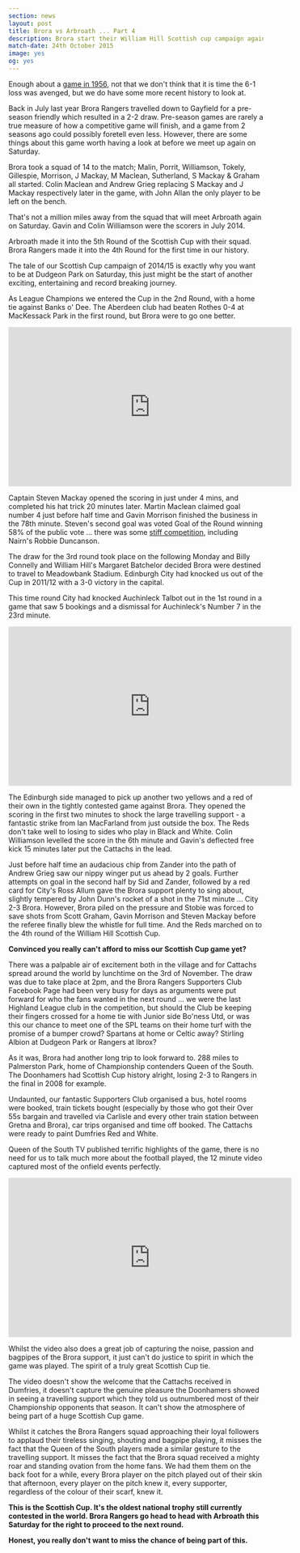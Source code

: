 ```yaml
---
section: news
layout: post
title: Brora vs Arbroath ... Part 4
description: Brora start their William Hill Scottish cup campaign against Arbroath on 24th October.
match-date: 24th October 2015
image: yes
og: yes
---
```

Enough about a [game in 1956](/2015/10/21/arbroath-home-preview-pt3.html), not that we don't think that it is time the 6-1 loss was avenged, but we do have some more recent history to look at.

Back in July last year Brora Rangers travelled down to Gayfield for a pre-season friendly which resulted in a 2-2 draw. Pre-season games are rarely a true measure of how a competitive game will finish, and a game from 2 seasons ago could possibly foretell even less. However, there are some things about this game worth having a look at before we meet up again on Saturday.

Brora took a squad of 14 to the match; Malin, Porrit, Williamson, Tokely, Gillespie, Morrison, J Mackay, M Maclean, Sutherland, S Mackay & Graham all started. Colin Maclean and Andrew Grieg replacing S Mackay and J Mackay respectively later in the game, with John Allan the only player to be left on the bench.

That's not a million miles away from the squad that will meet Arbroath again on Saturday. Gavin and Colin Williamson were the scorers in July 2014. 

Arbroath made it into the 5th Round of the Scottish Cup with their squad. Brora Rangers made it into the 4th Round for the first time in our history.

The tale of our Scottish Cup campaign of 2014/15 is exactly why you want to be at Dudgeon Park on Saturday, this just might be the start of another exciting, entertaining and record breaking journey.

As League Champions we entered the Cup in the 2nd Round, with a home tie against Banks o' Dee. The Aberdeen club had beaten Rothes 0-4 at MacKessack Park in the first round, but Brora were to go one better. 

<div class="video-container no-controls">
          <iframe width="560" height="315" src="https://www.youtube.com/embed/U5jw1i815kI" frameborder="0" allowfullscreen></iframe>
        </div>
        
Captain Steven Mackay opened the scoring in just under 4 mins, and completed his hat trick 20 minutes later. Martin Maclean claimed goal number 4 just before half time and Gavin Morrison finished the business in the 78th minute. Steven's second goal was voted Goal of the Round winning 58% of the public vote ... there was some [stiff competition](https://www.youtube.com/watch?v=1U-j7QILBkQ), including Nairn's Robbie Duncanson.

The draw for the 3rd round took place on the following Monday and Billy Connelly and William Hill's Margaret Batchelor decided Brora were destined to travel to Meadowbank Stadium. Edinburgh City had knocked us out of the Cup in 2011/12 with a 3-0 victory in the capital.

This time round City had knocked Auchinleck Talbot out in the 1st round in a game that saw 5 bookings and a dismissal for Auchinleck's Number 7 in the 23rd minute. 

<div class="video-container no-controls">
          <iframe width="560" height="315" src="https://www.youtube.com/embed/wiV_vxWehmY" frameborder="0" allowfullscreen></iframe>
        </div>
        
The Edinburgh side managed to pick up another two yellows and a red of their own in the tightly contested game against Brora. They opened the scoring in the first two minutes to shock the large travelling support - a fantastic strike from Ian MacFarland from just outside the box. The Reds don't take well to losing to sides who play in Black and White. Colin Williamson levelled the score in the 6th minute and Gavin's deflected free kick 15 minutes later put the Cattachs in the lead.

Just before half time an audacious chip from Zander into the path of Andrew Grieg saw our nippy winger put us ahead by 2 goals. Further attempts on goal in the second half by Sid and Zander, followed by a red card for City's Ross Allum gave the Brora support plenty to sing about, slightly tempered by John Dunn's rocket of a shot in the 71st minute ... City 2-3 Brora. However, Brora piled on the pressure and Stobie was forced to save shots from Scott Graham, Gavin Morrison and Steven Mackay before the referee finally blew the whistle for full time. And the Reds marched on to the 4th round of the William Hill Scottish Cup.

**Convinced you really can't afford to miss our Scottish Cup game yet?**

There was a palpable air of excitement both in the village and for Cattachs spread around the world by lunchtime on the 3rd of November. The draw was due to take place at 2pm, and the Brora Rangers Supporters Club Facebook Page had been very busy for days as arguments were put forward for who the fans wanted in the next round ... we were the last Highland League club in the competition, but should the Club be keeping their fingers crossed for a home tie with Junior side Bo'ness Utd, or was this our chance to meet one of the SPL teams on their home turf with the promise of a bumper crowd? Spartans at home or Celtic away? Stirling Albion at Dudgeon Park or Rangers at Ibrox?

As it was, Brora had another long trip to look forward to. 288 miles to Palmerston Park, home of Championship contenders Queen of the South. The Doonhamers had Scottish Cup history alright, losing 2-3 to Rangers in the final in 2008 for example.

Undaunted, our fantastic Supporters Club organised a bus, hotel rooms were booked, train tickets bought (especially by those who got their Over 55s bargain and travelled via Carlisle and every other train station between Gretna and Brora), car trips organised and time off booked. The Cattachs were ready to paint Dumfries Red and White.

Queen of the South TV published terrific highlights of the game, there is no need for us to talk much more about the football played, the 12 minute video captured most of the onfield events perfectly.

<div class="video-container no-controls">
          <iframe width="560" height="315" src="https://www.youtube.com/embed/hu6Z1yhstIo" frameborder="0" allowfullscreen></iframe>
        </div>
        
Whilst the video also does a great job of capturing the noise, passion and bagpipes of the Brora support, it just can't do justice to spirit in which the game was played. The spirit of a truly great Scottish Cup tie.

The video doesn't show the welcome that the Cattachs received in Dumfries, it doesn't capture the genuine pleasure the Doonhamers showed in seeing a travelling support which they told us outnumbered most of their Championship opponents that season. It can't show the atmosphere of being part of a huge Scottish Cup game.

Whilst it catches the Brora Rangers squad approaching their loyal followers to applaud their tireless singing, shouting and bagpipe playing, it misses the fact that the Queen of the South players made a similar gesture to the travelling support. It misses the fact that the Brora squad received a mighty roar and standing ovation from the home fans. We had them them on the back foot for a while, every Brora player on the pitch played out of their skin that afternoon, every player on the pitch knew it, every supporter, regardless of the colour of their scarf, knew it.

**This is the Scottish Cup. It's the oldest national trophy still currently contested in the world. Brora Rangers go head to head with Arbroath this Saturday for the right to proceed to the next round.**

**Honest, you really don't want to miss the chance of being part of this.**